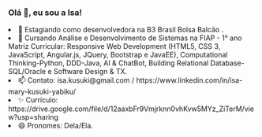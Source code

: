 ### Olá 👋, eu sou a Isa!

<!--
**isamary10/isamary10** is a ✨ _special_ ✨ repository because its `README.md` (this file) appears on your GitHub profile.


Here are some ideas to get you started:
--!>
<li> 🔭 Estagiando como desenvolvedora na B3 Brasil Bolsa Balcão . <br>
<li> 🌱 Cursando Análise e Desenvolvimento de Sistemas na FIAP - 1° ano Matriz Curricular: Responsive Web Development (HTML5, CSS 3, JavaScript, Angular.js, JQuery, Bootstrap e JavaEE), Computational Thinking-Python, DDD-Java, AI & ChatBot, Building Relational Database-SQL/Oracle e Software Design & TX.<br>
<li> 📫 Contato: isa.kusuki@gmail.com / https://www.linkedin.com/in/isa-mary-kusuki-yabiku/ <br>
<li> ✨ Currículo: https://drive.google.com/file/d/12aaxbFr9Vmjrknn0vhKvw5MYz_ZiTerM/view?usp=sharing
<li> 😄 Pronomes: Dela/Ela.
